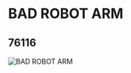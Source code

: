 # BAD ROBOT ARM
## 76116
![BAD ROBOT ARM](https://lc-www-live-s.legocdn.com/media/bricks/5/2/6006126.jpg)